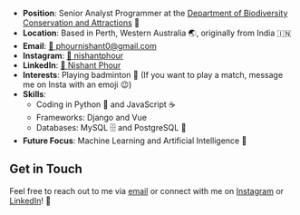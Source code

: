 - **Position**: Senior Analyst Programmer at the [Department of Biodiversity Conservation and Attractions](https://www.dbca.wa.gov.au) 🏢
- **Location**: Based in Perth, Western Australia 🌏, originally from India 🇮🇳
- **Email**: [📧 phournishant0@gmail.com](mailto:phournishant0@gmail.com)
- **Instagram**: [📸 nishantphour](https://www.instagram.com/nishantphour/)
- **LinkedIn**: [🔗 Nishant Phour](https://www.linkedin.com/in/nishantphour/)
- **Interests**: Playing badminton 🏸 (If you want to play a match, message me on Insta with an emoji 😉)
- **Skills**:
  - Coding in Python 🐍 and JavaScript ☕
  - Frameworks: Django and Vue 
  - Databases: MySQL 🗄️ and PostgreSQL 🐘
- **Future Focus**: Machine Learning and Artificial Intelligence 🤖

## Get in Touch

Feel free to reach out to me via [email](mailto:phournishant0@gmail.com) or connect with me on [Instagram](https://www.instagram.com/nishantp_4/) or [LinkedIn](https://www.linkedin.com/in/nishantphour/)! 🌟
